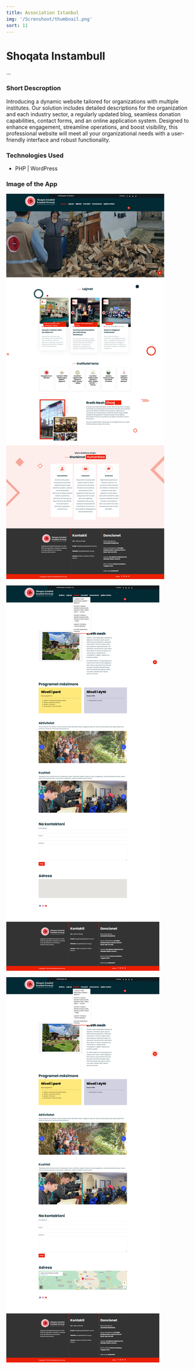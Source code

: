 ```yaml
---
title: Association Istanbul
img: '/Screnshoot/thumbnail.png'
sort: 11
---
```


# Shoqata Instambull

...

### Short Descroption

Introducing a dynamic website tailored for organizations with multiple institutes. Our solution includes detailed descriptions for the organization and each industry sector, a regularly updated blog, seamless donation capabilities, contact forms, and an online application system. Designed to enhance engagement, streamline operations, and boost visibility, this professional website will meet all your organizational needs with a user-friendly interface and robust functionality.

### Technologies Used

- PHP | WordPress

### Image of the App

![Shoqata Instambull](./Screnshoot/screencapture-shoqataistanbul-ks-org-2024-06-23-21_54_41.png)

![Shoqata Instambull](./Screnshoot/screencapture-shoqataistanbul-ks-org-instituti-i-hifzit-medreseja-e-madhe-gjakove-2024-06-23-22_04_56.png)

![Shoqata Instambull](./Screnshoot/screencapture-shoqataistanbul-ks-org-instituti-i-hifzit-medreseja-e-madhe-gjakove-2024-06-23-22_06_36.png)
